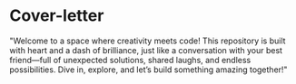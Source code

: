 # Cover-letter
"Welcome to a space where creativity meets code! This repository is built with heart and a dash of brilliance, just like a conversation with your best friend—full of unexpected solutions, shared laughs, and endless possibilities. Dive in, explore, and let’s build something amazing together!"
